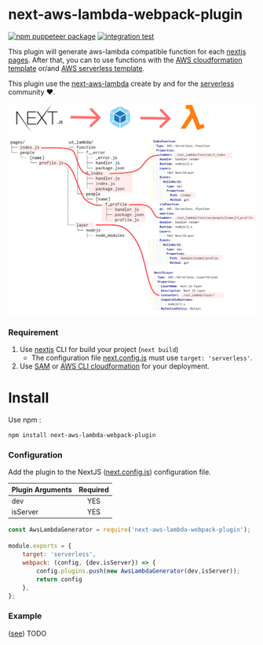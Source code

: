 # next-aws-lambda-webpack-plugin

[![npm puppeteer package](https://img.shields.io/npm/v/next-aws-lambda-webpack-plugin.svg)](https://www.npmjs.com/package/next-aws-lambda-webpack-plugin)
[![integration test](https://github.com/vincent-herlemont/next-aws-lambda-webpack-plugin/workflows/integration%20test/badge.svg?branch=master)](https://github.com/vincent-herlemont/next-aws-lambda-webpack-plugin/actions?query=workflow%3A%22integration+test%22)

This plugin will generate aws-lambda compatible function for each [nextjs pages](https://nextjs.org/docs/basic-features/pages). 
After that, you can to use functions with the [AWS cloudformation template](https://aws.amazon.com/cloudformation/resources/templates/) or/and [AWS serverless template](https://docs.aws.amazon.com/serverless-application-model/latest/developerguide/what-is-sam.html).

This plugin use the [next-aws-lambda](https://github.com/danielcondemarin/serverless-next.js/tree/master/packages/next-aws-lambda)
 create by and for the [serverless](https://serverless.com/) community :heart:.

[![next-aws-lambda-webpack-plugin](./assets/next-aws-lambda-webpack-plugin.png)](https://www.npmjs.com/package/next-aws-lambda-webpack-plugin)


### Requirement

1. Use [nextjs](https://nextjs.org/docs/getting-started) CLI for build your project (`next build`)
    * The configuration file [next.config.js](https://nextjs.org/docs/api-reference/next.config.js/build-target) must use `target: 'serverless'`.
2. Use [SAM](https://docs.aws.amazon.com/serverless-application-model/latest/developerguide/what-is-sam.html) or [AWS CLI cloudformation](https://docs.aws.amazon.com/cli/latest/reference/cloudformation/index.html) for your deployment. 

# Install

Use npm :
```
npm install next-aws-lambda-webpack-plugin
```

### Configuration

Add the plugin to the NextJS ([next.config.js](https://nextjs.org/docs/api-reference/next.config.js/build-target)) configuration file.

| Plugin Arguments    | Required      |
| ------------- |:-------------:|
| dev           | YES           |
| isServer      | YES           |

```Javascript
const AwsLambdaGenerator = require('next-aws-lambda-webpack-plugin');

module.exports = {
    target: 'serverless',
    webpack: (config, {dev,isServer}) => {
        config.plugins.push(new AwsLambdaGenerator(dev,isServer));
        return config
    },
};
```


### Example


([see](https://github.com/vincent-herlemont/next-aws-lambda-webpack-plugin/tree/master/example)) TODO
